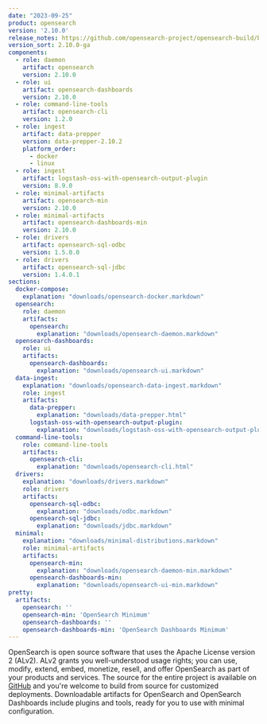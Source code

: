 ```yaml
---
date: "2023-09-25"
product: opensearch
version: '2.10.0'
release_notes: https://github.com/opensearch-project/opensearch-build/blob/main/release-notes/opensearch-release-notes-2.10.0.md
version_sort: 2.10.0-ga
components:
  - role: daemon
    artifact: opensearch
    version: 2.10.0
  - role: ui
    artifact: opensearch-dashboards
    version: 2.10.0
  - role: command-line-tools
    artifact: opensearch-cli
    version: 1.2.0
  - role: ingest
    artifact: data-prepper
    version: data-prepper-2.10.2
    platform_order:
      - docker
      - linux
  - role: ingest
    artifact: logstash-oss-with-opensearch-output-plugin
    version: 8.9.0
  - role: minimal-artifacts
    artifact: opensearch-min
    version: 2.10.0
  - role: minimal-artifacts
    artifact: opensearch-dashboards-min
    version: 2.10.0
  - role: drivers
    artifact: opensearch-sql-odbc
    version: 1.5.0.0
  - role: drivers
    artifact: opensearch-sql-jdbc
    version: 1.4.0.1
sections:
  docker-compose:
    explanation: "downloads/opensearch-docker.markdown"
  opensearch:
    role: daemon
    artifacts:
      opensearch:
        explanation: "downloads/opensearch-daemon.markdown"
  opensearch-dashboards:
    role: ui
    artifacts:
      opensearch-dashboards:
        explanation: "downloads/opensearch-ui.markdown"
  data-ingest:
    explanation: "downloads/opensearch-data-ingest.markdown"
    role: ingest
    artifacts:
      data-prepper:
        explanation: "downloads/data-prepper.html"
      logstash-oss-with-opensearch-output-plugin:
        explanation: "downloads/logstash-oss-with-opensearch-output-plugin.markdown"
  command-line-tools:
    role: command-line-tools
    artifacts:
      opensearch-cli:
        explanation: "downloads/opensearch-cli.html"
  drivers:
    explanation: "downloads/drivers.markdown"
    role: drivers
    artifacts:
      opensearch-sql-odbc:
        explanation: "downloads/odbc.markdown"
      opensearch-sql-jdbc:
        explanation: "downloads/jdbc.markdown"
  minimal:
    explanation: "downloads/minimal-distributions.markdown"
    role: minimal-artifacts
    artifacts:
      opensearch-min:
        explanation: "downloads/opensearch-daemon-min.markdown"
      opensearch-dashboards-min:
        explanation: "downloads/opensearch-ui-min.markdown"
pretty:
  artifacts:
    opensearch: ''
    opensearch-min: 'OpenSearch Minimum'
    opensearch-dashboards: ''
    opensearch-dashboards-min: 'OpenSearch Dashboards Minimum'
---
```

OpenSearch is open source software that uses the Apache License version 2 (ALv2). ALv2 grants you well-understood usage rights; you can use, modify, extend, embed, monetize, resell, and offer OpenSearch as part of your products and services. The source for the entire project is available on [GitHub](https://github.com/opensearch-project/) and you're welcome to build from source for customized deployments. Downloadable artifacts for OpenSearch and OpenSearch Dashboards include plugins and tools, ready for you to use with minimal configuration.
